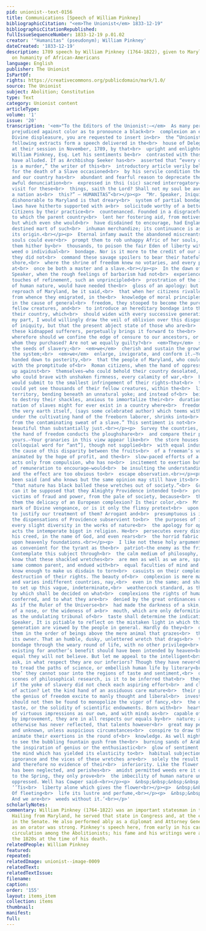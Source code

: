 ```yaml
---
pid: unionist--text-0156
title: Communications [Speech of William Pinkney]
bibliographicCitation: "<em>The Unionist</em> 1833-12-19"
bibliographicCitationRepublished: 
fullIssueSequenceNumber: 1833-12-19 p.01.02
creator: '"Humanitas" (pseudonym); William Pinkney'
dateCreated: '1833-12-19'
description: 1789 speech by William Pinkney (1764-1822), given to Maryland legislature,
  on humanity of African-Americans
language: English
publisher: The Unionist
IsPartOf: 
rights: https://creativecommons.org/publicdomain/mark/1.0/
source: The Unionist
subject: Abolition; Constitution
type: Text
category: Unionist content
articleType: 
volume: '1'
issue: '20'
transcription: '<em>"To the Editors of the Unionist:—</em>  As many persons are so
  prejudiced against color as to pronounce a black<br>  complexion an evidence of
  Divine displeasure, you are requested to insert in<br>  the “Unionist”&nbsp; the
  following extracts form a speech delivered in the<br>  house of Delegates of Maryland
  at their session in November, 1789, by that<br>  upright and enlightened statesman,
  William Pinkney, Esq. Let his sentiments be<br>  contrasted with those to whom I
  have alluded. If as Archbishop Seeker has<br>  asserted that “every death in battle
  is a murder,” the writer of this<br>  introductory article verily believes that
  for the death of a Slave occasioned<br>  by his servile condition the owner is responsible,
  and our country has<br>  abundant and fearful reason to deprecate the solemn and
  awful denunciation<br>  expressed in thsi (sic) sacred interrogatory—“Shall I not
  visit for these<br>  things, saith the Lord? Shall not my soul be avenged on such
  a nation as<br>  this?” – HUMANITAS”<br></p><p>  “Mr. Speaker, Iniquitous and most
  dishonorable to Maryland is that dreary<br>  system of partial bondage, which her
  laws have hitherto supported with a<br>  solicitude worthy of a better object, and
  Citizens by their practice<br>  countenanced. Founded in a disgraceful traffic,
  to which the parent country<br>  lent her fostering aid, from motives of interest,
  but which even she would<br>  have disdained to encourage, had England been the
  destined mart of such<br>  inhuman merchandize; its continuance is as shameful as
  its origin.<br></p><p>  Eternal infamy await the abandoned miscreants whose selfish
  souls could ever<br>  prompt them to rob unhappy Afric of her souls, and freight
  them hither by<br>  thousands, to poison the fair Eden of liberty with the rank
  weed o individual<br>  bondage. Nor is it more to the credit of our ancestors that
  they did not<br>  command these savage spoilers to bear their hateful cargo to another
  shore,<br>  where the shrine of freedom knew no votaries, and every purchaser would
  at<br>  once be both a master and a slave.<br></p><p>  In the dawn of time, Mr.
  Speaker, when the rough feelings of barbarism had not<br>  experienced the softening
  touches of refinement, such an unprincipled<br>  prostration of the inherent rights
  of human nature, would have needed the<br>  gloss of an apology: but to the everlasting
  reproach of Maryland, be it said,<br>  that when her citizens rivalled the nation
  from whence they emigrated, in the<br>  knowledge of moral principles, and an enthusiasm
  in the cause of general<br>  freedom, they stooped to become the purchasers of their
  fellow creatures, and<br>  to introduce an hereditary bondage into the bosom of
  their country, which<br>  should widen with every successive generation.<br></p><p>  For
  my part, I would willingly draw the veil of oblivion over this disgusting<br>  scene
  of iniquity, but that the present abject state of those who are<br>  descended from
  these kidnapped sufferers, perpetually brings it forward to the<br>  memory.<br></p><p>  But
  wherefore should we confine the edge of censure to our ancestors, or those<br>  from
  whom they purchased? Are not we equally guilty?<br>  <em>They</em>  strewed around
  the seeds of slavery;<br>  <em>we</em>  cherish and sustain the growth.—<br>  <em>They</em>  introduced
  the system;<br>  <em>we</em>  enlarge, invigorate, and conform it.—Yes, let it be
  handed down to posterity,<br>  that the people of Maryland, who could fly to arms
  with the promptitude of<br>  Roman citizens, when the hand of oppression was lifted
  up against<br>  themselves—who could behold their country desolated, and their citizens<br>  slaughtered,
  who could brave with unshaken firmness, every calamity of war,<br>  before they
  would submit to the smallest infringement of their rights—that<br>  this very people
  could yet see thousands of their fellow creatures, within the<br>  limits of their
  territory, bending beneath an unnatural yoke; and instead of<br>  being assiduous
  to destroy their shackles, anxious to immortalize their<br>  duration, so that a
  nation of slaves might for ever exist in a country where<br>  freedom is its boast.<br></p><p>  “Even
  the very earth itself, (says some celebrated author) which teems with<br>  profusion
  under the cultivating hand of the freeborn laborer, shrinks into<br>  barrenness
  from the contaminating sweat of a slave.” This sentiment is not<br>  more figuratively
  beautiful than substantially just.<br></p><p>  Survey the countries, sir, where
  the hand of freedom conducts the ploughshare<br>  and compare their produce with
  yours.—Your granaries in this view appear like<br>  the store houses of emmets [a
  colloquial word for “ant”], though not supplied<br>  with equal industry. To trace
  the cause of this disparity between the fruits<br>  of a freeman’s voluntary labors,
  animated by the hope of profit, and the<br>  slow-paced efforts of a slave, who
  acts only from compulsion, who has no<br>  incitement to exertion but fear—no prospect
  of remuneration to encourage—would<br>  be insulting the understanding. The cause
  and the effect are too obvious to<br>  escape observation.<br></p><p>  But it has
  been said (and who knows but the same opinion may still have its<br>  advocates)
  “that nature has black balled these wretches out of society.”<br>  Gracious God!
  can it be supposed that they Almighty Providence intended to<br>  proscribe these
  victims of fraud and power, from the pale of society, because<br>  thou hast denied
  them the delicacy of an European complexion? Is their color,<br>  Mr. Speaker, the
  mark of Divine vengeance, or is it only the flimsy pretext<br>  upon which we attempt
  to justify our treatment of them? Arrogant and<br>  presumptuous is it this to make
  the dispensations of Providence subservient to<br>  the purposes of iniquity, and
  every slight diversity in the works of nature<br>  the apology for oppression. Thus
  acts the intemperate bigot in religion. He<br>  persecutes every dissenter from
  his creed, in the name of God, and even rears<br>  the horrid fabric of an inquisition
  upon heavenly foundations.<br></p><p>  I like not these holy arguments. They are
  as convenient for the tyrant as the<br>  patriot—the enemy as the friend of mankind.
  Contemplate this subject through<br>  the calm medium of philosophy, and then to
  know that these shackled wretches<br>  are men as well as we are, spring from the
  same common parent, and endued with<br>  equal faculties of mind and body, is to
  know enough to make us disdain to torn<br>  casuists on their complexion to the
  destruction of their rights. The beauty of<br>  complexion is mere matter of taste,
  and varies indifferent countries, nay,<br>  even in the same; and shall we dare
  to set up this vague, indeterminate,<br>  weathercock standard, as the criterion
  by which shall be decided on what<br>  complexions the rights of human nature are
  conferred, and to what they are<br>  denied by the great ordinances of the Deity?
  As if the Ruler of the Universe<br>  had made the darkness of a skin, the flatness
  of a nose, or the wideness of a<br>  mouth, which are only deformities or beauties
  as the undulating tribunal of<br>  taste shall determine the indication of his wrath.<br></p><p>  Mr.
  Speaker, It is pitiable to reflect on the mistaken light in which this<br>  unfortunate
  generation are viewed by the people in general. Hardly do they<br>  deign to rank
  them in the order of beings above the mere animal that grazes<br>  the field of
  its owner. That an humble, dusky, unlettered wretch that drags<br>  the chain of
  bondage through the weary round of life, with no other privilege<br>  but that of
  existing for another’s benefit should have been intended by heaven<br>  for their
  equal they will not believe. But let me appeal to the intelligent<br>  mind, and
  ask, in what respect they are our inferiors? Though they have never<br>  been taught
  to tread the paths of science, or embellish human life by literary<br>  acquirements;
  tho’ they cannot soar into the regions of taste and sentiment,<br>  or explore the
  scenes of philosophical research, is it to be inferred that<br>  they want the power,
  if the yoke of slavery did not check each aspiring effort<br>  and clog the springs
  of action? Let the kind hand of an assiduous care mature<br>  their powers, let
  the genius of freedom excite to manly thought and liberal<br>  investigation, we
  should not then be found to monopolize the vigor of fancy,<br>  the delicacy of
  taste, or the solidity of scientific endowments. Born with<br>  hearts as susceptible
  of virtuous impressions as our own, and with minds as<br>  capable of benefitting
  by improvement, they are in all respects our equals by<br>  nature; and he who thinks
  otherwise has never reflected, that talents however<br>  great may perish unnoticed
  and unknown, unless auspicious circumstances<br>  conspire to draw them forth, and
  animate their exertions in the round of<br>  knowledge. As well might you expect
  to see the bubbling fountain gush from the<br>  burning sands of Arabia, as that
  the inspiration of genius or the enthusiastic<br>  glow of sentiment should rouse
  the mind which has yielded its elasticity to<br>  habitual subjection. Thus the
  ignorance and the vices of these wretches are<br>  solely the result of situation,
  and therefore no evidence of their<br>  inferiority. Like the flower whose culture
  has been neglected, and perishes<br>  amidst permitted weeds ere it opens it blossom
  to the Spring, they only prove<br>  the imbecility of human nature unassisted and
  oppressed. Well has Cowper said—<br></p><p>  &nbsp;&nbsp;&nbsp;&nbsp;&nbsp;&nbsp;&nbsp;&nbsp;&nbsp;&nbsp;&nbsp;
  ‘’Tis<br>  liberty alone which gives the flower<br></p><p>  &nbsp;&nbsp;&nbsp;&nbsp;&nbsp;&nbsp;&nbsp;&nbsp;&nbsp;&nbsp;&nbsp;
  Of fleeting<br>  life its lustre and perfume,<br></p><p>  &nbsp;&nbsp;&nbsp;&nbsp;&nbsp;&nbsp;&nbsp;&nbsp;&nbsp;&nbsp;&nbsp;
  And we are<br>  weeds without it.’<br></p>'
scholarlyNotes: 
commentary: William Pinkney (1764-1822) was an important statesman in the Early Republic.
  Hailing from Maryland, he served that state in Congress and, at the end of his life,
  in the Senate. He also performed ably as a diplomat and Attorney General. His reputation
  as an orator was strong. Pinkney's speech here, from early in his career, was in
  circulation among the Abolitionists; his fame and his writings were amplified in
  the 1820s at the time of his death.
relatedPeople: William Pinkney
featured: 
repeated: 
relatedImage: unionist--image-0009
relatedText: 
relatedTextIssue: 
filename: 
caption: 
order: '155'
layout: items_item
collection: items
thumbnail: 
manifest: 
full: 
---
```

